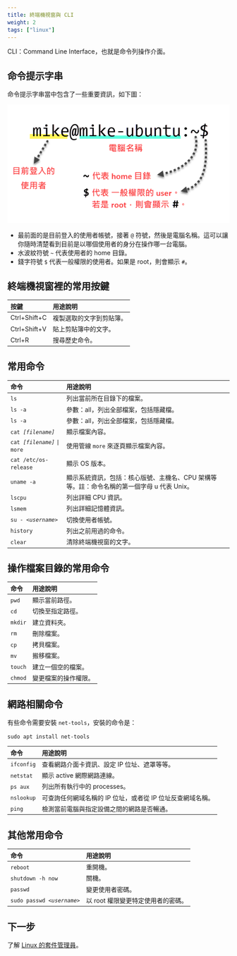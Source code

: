 ```yaml
---
title: 終端機視窗與 CLI
weight: 2
tags: ["linux"]
---
```


CLI：Command Line Interface，也就是命令列操作介面。

## 命令提示字串

命令提示字串當中包含了一些重要資訊，如下圖：

![命令提示字串](images/cmd-prompt.png)

- 最前面的是目前登入的使用者帳號，接著 `@` 符號，然後是電腦名稱。這可以讓你隨時清楚看到目前是以哪個使用者的身分在操作哪一台電腦。
- 水波紋符號 `~` 代表使用者的 home 目錄。
- 錢字符號 `$` 代表一般權限的使用者。如果是 root，則會顯示 `#`。

## 終端機視窗裡的常用按鍵

| 按鍵 | 用途說明 |
|:-----|:-------|
| Ctrl+Shift+C | 複製選取的文字到剪貼簿。 |
| Ctrl+Shift+V | 貼上剪貼簿中的文字。 |
| Ctrl+R | 搜尋歷史命令。|

## 常用命令

| 命令 | 用途說明 |
|:-----|:-------|
| `ls`  | 列出當前所在目錄下的檔案。|
| `ls -a` | 參數：all，列出全部檔案，包括隱藏檔。|
| `ls -a` | 參數：all，列出全部檔案，包括隱藏檔。|
| `cat `*`[filename]`* | 顯示檔案內容。|
| `cat `*`[filename]`* `\| more` | 使用管線 `more` 來逐頁顯示檔案內容。|
| `cat /etc/os-release` | 顯示 OS 版本。 |
| `uname -a` | 顯示系統資訊，包括：核心版號、主機名、CPU 架構等等。註：命令名稱的第一個字母 u 代表 Unix。|
| `lscpu` | 列出詳細 CPU 資訊。|
| `lsmem` | 列出詳細記憶體資訊。|
| `su - `*`<username>`* | 切換使用者帳號。 |
| `history` | 列出之前用過的命令。 |
| `clear` | 清除終端機視窗的文字。|

## 操作檔案目錄的常用命令

| 命令 | 用途說明 |
|:-----|:-------|
| `pwd` | 顯示當前路徑。|
| `cd` | 切換至指定路徑。|
| `mkdir` | 建立資料夾。|
| `rm` | 刪除檔案。|
| `cp` | 拷貝檔案。|
| `mv` | 搬移檔案。|
| `touch` | 建立一個空的檔案。|
| `chmod` | 變更檔案的操作權限。 |

## 網路相關命令

有些命令需要安裝 `net-tools`，安裝的命令是：

```
sudo apt install net-tools
```

| 命令 | 用途說明 |
|:-----|:-------|
| `ifconfig` | 查看網路介面卡資訊、設定 IP 位址、遮罩等等。 |
| `netstat` | 顯示 active 網際網路連線。|
| `ps aux` | 列出所有執行中的 processes。|
| `nslookup` | 可查詢任何網域名稱的 IP 位址，或者從 IP 位址反查網域名稱。|
| `ping` | 檢測當前電腦與指定設備之間的網路是否暢通。|

## 其他常用命令

| 命令 | 用途說明 |
|:-----|:-------|
| `reboot` | 重開機。|
| `shutdown -h now` | 關機。|
| `passwd` | 變更使用者密碼。|
| `sudo passwd `*`<username>`* | 以 root 權限變更特定使用者的密碼。|

## 下一步

了解 [Linux 的套件管理員](package-manager.md)。